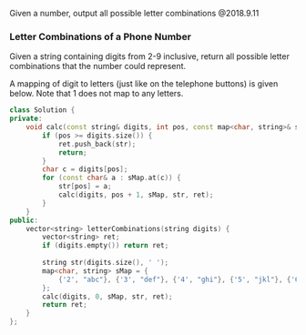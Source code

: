 
Given a number, output all possible letter combinations 
@2018.9.11
### Letter Combinations of a Phone Number
Given a string containing digits from 2-9 inclusive, return all possible letter combinations that the number could represent.

A mapping of digit to letters (just like on the telephone buttons) is given below. Note that 1 does not map to any letters.
```c++
class Solution {
private:
    void calc(const string& digits, int pos, const map<char, string>& sMap, string& str, vector<string>& ret) {
        if (pos >= digits.size()) {
            ret.push_back(str);
            return;
        }
        char c = digits[pos];
        for (const char& a : sMap.at(c)) {
            str[pos] = a;
            calc(digits, pos + 1, sMap, str, ret);
        }
    }
public:
    vector<string> letterCombinations(string digits) {
        vector<string> ret;
        if (digits.empty()) return ret;
        
        string str(digits.size(), ' ');
        map<char, string> sMap = {
            {'2', "abc"}, {'3', "def"}, {'4', "ghi"}, {'5', "jkl"}, {'6', "mno"}, {'7', "pqrs"}, {'8', "tuv"}, {'9', "wxyz"}
        };
        calc(digits, 0, sMap, str, ret);
        return ret;
    }
};
```